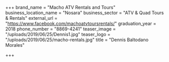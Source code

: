 +++
brand_name = "Macho ATV Rentals and Tours"
business_location_name = "Nosara"
business_sector = "ATV & Quad Tours & Rentals"
external_url = "https://www.facebook.com/machoatvtoursrentals/"
graduation_year = 2018
phone_number = "8869-4241"
teaser_image = "/uploads/2019/06/25/Dennis1.jpg"
teaser_logo = "/uploads/2019/06/25/macho-rentals.jpg"
title = "Dennis Baltodano Morales"

+++
